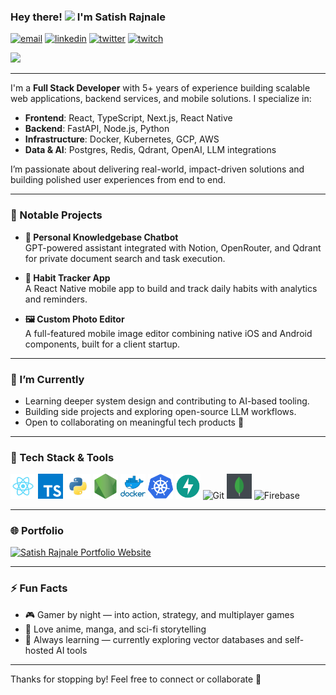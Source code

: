 ### Hey there! <img src="https://media.giphy.com/media/hvRJCLFzcasrR4ia7z/giphy.gif" width="20px"> I'm Satish Rajnale

<a href="mailto:satishrajnale98@gmail.com"><img width="28px" src="https://img.icons8.com/color/96/000000/gmail.png" alt="email"/></a>
<a href="https://linkedin.com/in/satish-rajnale-676a201b1"><img width="28px" src="https://img.icons8.com/color/96/000000/linkedin.png" alt="linkedin"/></a>
<a href="https://twitter.com/"><img width="28px" src="https://img.icons8.com/color/96/000000/twitter-squared.png" alt="twitter"/></a>
<a href="https://www.twitch.tv/nbyte117"><img width="28px" src="https://img.icons8.com/color/96/000000/twitch--v2.png" alt="twitch"/></a>

![](https://visitor-badge.glitch.me/badge?page_id=satish.rajnale)

---

I'm a **Full Stack Developer** with 5+ years of experience building scalable web applications, backend services, and mobile solutions. I specialize in:

- **Frontend**: React, TypeScript, Next.js, React Native  
- **Backend**: FastAPI, Node.js, Python  
- **Infrastructure**: Docker, Kubernetes, GCP, AWS  
- **Data & AI**: Postgres, Redis, Qdrant, OpenAI, LLM integrations

I’m passionate about delivering real-world, impact-driven solutions and building polished user experiences from end to end.

---

### 🔨 Notable Projects

- **🧠 Personal Knowledgebase Chatbot**  
  GPT-powered assistant integrated with Notion, OpenRouter, and Qdrant for private document search and task execution.

- **📱 Habit Tracker App**  
  A React Native mobile app to build and track daily habits with analytics and reminders.

- **🖼️ Custom Photo Editor**  
  A full-featured mobile image editor combining native iOS and Android components, built for a client startup.

---

### 🚀 I’m Currently

- Learning deeper system design and contributing to AI-based tooling.
- Building side projects and exploring open-source LLM workflows.
- Open to collaborating on meaningful tech products 🚀

---

### 🧰 Tech Stack & Tools

<p>
  <img src="https://raw.githubusercontent.com/github/explore/main/topics/react/react.png" alt="React" width="40px">
  <img src="https://raw.githubusercontent.com/github/explore/main/topics/typescript/typescript.png" alt="TypeScript" width="40px">
  <img src="https://raw.githubusercontent.com/github/explore/main/topics/python/python.png" alt="Python" width="40px">
  <img src="https://raw.githubusercontent.com/github/explore/main/topics/nodejs/nodejs.png" alt="Node.js" width="40px">
  <img src="https://raw.githubusercontent.com/github/explore/main/topics/docker/docker.png" alt="Docker" width="40px">
  <img src="https://raw.githubusercontent.com/github/explore/main/topics/kubernetes/kubernetes.png" alt="Kubernetes" width="40px">
  <img src="https://raw.githubusercontent.com/github/explore/main/topics/fastapi/fastapi.png" alt="FastAPI" width="40px">
  <img src="https://user-images.githubusercontent.com/76589507/114043203-b2b17e80-98a3-11eb-9261-277cae5a5cc3.png" alt="Git" width="40px">
  <img src="https://github.com/satish-rajnale/Passport-authentication/blob/master/views/mongo.png" alt="MongoDB" width="40px">
  <img src="https://user-images.githubusercontent.com/76589507/114040623-6c5b2000-98a1-11eb-9b8e-b8874129d297.png" alt="Firebase" width="40px">
</p>

---

### 🌐 Portfolio

<a href="https://satishrajnale.vercel.app/" target="_blank">
  <img src="https://user-images.githubusercontent.com/76589507/114227230-54af9480-9992-11eb-971e-7679e1a73229.gif" alt="Satish Rajnale Portfolio Website"/>
</a>

---

### ⚡ Fun Facts

- 🎮 Gamer by night — into action, strategy, and multiplayer games
- 📖 Love anime, manga, and sci-fi storytelling
- 🧠 Always learning — currently exploring vector databases and self-hosted AI tools

---

Thanks for stopping by! Feel free to connect or collaborate 🤝
